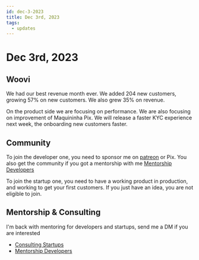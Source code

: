 ```yaml
---
id: dec-3-2023
title: Dec 3rd, 2023
tags:
  - updates
---
```


# Dec 3rd, 2023

## Woovi

We had our best revenue month ever.
We added 204 new customers, growing 57% on new customers.
We also grew 35% on revenue.

On the product side we are focusing on performance.
We are also focusing on improvement of Maquininha Pix.
We will release a faster KYC experience next week, the onboarding new customers faster.

## Community

To join the developer one, you need to sponsor me on [patreon](https://www.patreon.com/sibelius) or Pix.
You also get the community if you got a mentorship with me [Mentorship Developers](../../paid-mentorship-developers.mdx)

To join the startup one, you need to have a working product in production, and working to get your first customers.
If you just have an idea, you are not eligible to join.

## Mentorship & Consulting

I'm back with mentoring for developers and startups, send me a DM if you are interested

- [Consulting Startups](../../paid-consulting-startups.mdx)
- [Mentorship Developers](../../paid-mentorship-developers.mdx)
